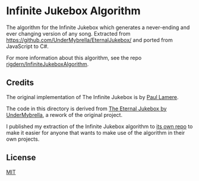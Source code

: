 # Infinite Jukebox Algorithm

The algorithm for the Infinite Jukebox which generates a never-ending and ever changing version of any song. Extracted from https://github.com/UnderMybrella/EternalJukebox/ and ported from JavaScript to C#.

For more information about this algorithm, see the repo [rigdern/InfiniteJukeboxAlgorithm](https://github.com/rigdern/InfiniteJukeboxAlgorithm).

## Credits
The original implementation of The Infinite Jukebox is by [Paul Lamere](https://musicmachinery.com/2012/11/12/the-infinite-jukebox/).

The code in this directory is derived from [The Eternal Jukebox by UnderMybrella](https://github.com/UnderMybrella/EternalJukebox/), a rework of the original project.

I published my extraction of the Infinite Jukebox algorithm to [its own repo](https://github.com/rigdern/InfiniteJukeboxAlgorithm) to make it easier for anyone that wants to make use of the algorithm in their own projects.

## License
[MIT](./LICENSE)
